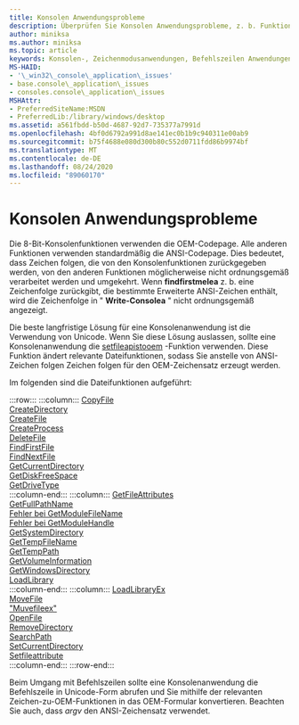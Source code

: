 ```yaml
---
title: Konsolen Anwendungsprobleme
description: Überprüfen Sie Konsolen Anwendungsprobleme, z. b. Funktionen, die Zeichen folgen im OEM-Zeichensatz akzeptieren oder zurückgeben, oder Funktionen, die ANSI-Zeichensatz Zeichenfolgen verwenden
author: miniksa
ms.author: miniksa
ms.topic: article
keywords: Konsolen-, Zeichenmodusanwendungen, Befehlszeilen Anwendungen, Terminalanwendungen, Konsolen-API
MS-HAID:
- '\_win32\_console\_application\_issues'
- base.console\_application\_issues
- consoles.console\_application\_issues
MSHAttr:
- PreferredSiteName:MSDN
- PreferredLib:/library/windows/desktop
ms.assetid: a561fbdd-b50d-4687-92d7-735377a7991d
ms.openlocfilehash: 4bf0d6792a991d8ae141ec0b1b9c940311e00ab9
ms.sourcegitcommit: b75f4688e080d300b80c552d0711fdd86b9974bf
ms.translationtype: MT
ms.contentlocale: de-DE
ms.lasthandoff: 08/24/2020
ms.locfileid: "89060170"
---
```

# <a name="console-application-issues"></a>Konsolen Anwendungsprobleme

Die 8-Bit-Konsolenfunktionen verwenden die OEM-Codepage. Alle anderen Funktionen verwenden standardmäßig die ANSI-Codepage. Dies bedeutet, dass Zeichen folgen, die von den Konsolenfunktionen zurückgegeben werden, von den anderen Funktionen möglicherweise nicht ordnungsgemäß verarbeitet werden und umgekehrt. Wenn **findfirstmelea** z. b. eine Zeichenfolge zurückgibt, die bestimmte Erweiterte ANSI-Zeichen enthält, wird die Zeichenfolge in " **Write-Consolea** " nicht ordnungsgemäß angezeigt.

Die beste langfristige Lösung für eine Konsolenanwendung ist die Verwendung von Unicode. Wenn Sie diese Lösung auslassen, sollte eine Konsolenanwendung die [setfileapistooem](https://msdn.microsoft.com/library/windows/desktop/aa365534) -Funktion verwenden. Diese Funktion ändert relevante Dateifunktionen, sodass Sie anstelle von ANSI-Zeichen folgen Zeichen folgen für den OEM-Zeichensatz erzeugt werden.

Im folgenden sind die Dateifunktionen aufgeführt:

:::row:::
    :::column:::
        [CopyFile](https://msdn.microsoft.com/library/windows/desktop/aa363851)  
        [CreateDirectory](https://msdn.microsoft.com/library/windows/desktop/aa363855)  
        [CreateFile](https://msdn.microsoft.com/library/windows/desktop/aa363858)  
        [CreateProcess](https://msdn.microsoft.com/library/windows/desktop/ms682425)  
        [DeleteFile](https://msdn.microsoft.com/library/windows/desktop/aa363915)  
        [FindFirstFile](https://msdn.microsoft.com/library/windows/desktop/aa364418)  
        [FindNextFile](https://msdn.microsoft.com/library/windows/desktop/aa364428)  
        [GetCurrentDirectory](https://msdn.microsoft.com/library/windows/desktop/aa364934)  
        [GetDiskFreeSpace](https://msdn.microsoft.com/library/windows/desktop/aa364935)  
        [GetDriveType](https://msdn.microsoft.com/library/windows/desktop/aa364939)  
    :::column-end:::
    :::column:::
        [GetFileAttributes](https://msdn.microsoft.com/library/windows/desktop/aa364944)  
        [GetFullPathName](https://msdn.microsoft.com/library/windows/desktop/aa364963)  
        [Fehler bei GetModuleFileName](https://msdn.microsoft.com/library/windows/desktop/ms683197)  
        [Fehler bei GetModuleHandle](https://msdn.microsoft.com/library/windows/desktop/ms683199)  
        [GetSystemDirectory](https://msdn.microsoft.com/library/windows/desktop/ms724373)  
        [GetTempFileName](https://msdn.microsoft.com/library/windows/desktop/aa364991)  
        [GetTempPath](https://msdn.microsoft.com/library/windows/desktop/aa364992)  
        [GetVolumeInformation](https://msdn.microsoft.com/library/windows/desktop/aa364993)  
        [GetWindowsDirectory](https://msdn.microsoft.com/library/windows/desktop/ms724454)  
        [LoadLibrary](https://msdn.microsoft.com/library/windows/desktop/ms684175)  
    :::column-end:::
    :::column:::
        [LoadLibraryEx](https://msdn.microsoft.com/library/windows/desktop/ms684179)  
        [MoveFile](https://msdn.microsoft.com/library/windows/desktop/aa365239)  
        ["Muvefileex"](https://msdn.microsoft.com/library/windows/desktop/aa365240)  
        [OpenFile](https://msdn.microsoft.com/library/windows/desktop/aa365430)  
        [RemoveDirectory](https://msdn.microsoft.com/library/windows/desktop/aa365488)  
        [SearchPath](https://msdn.microsoft.com/library/windows/desktop/aa365527)  
        [SetCurrentDirectory](https://msdn.microsoft.com/library/windows/desktop/aa365530)  
        [Setfileattribute](https://msdn.microsoft.com/library/windows/desktop/aa365535)  
    :::column-end:::
:::row-end:::

Beim Umgang mit Befehlszeilen sollte eine Konsolenanwendung die Befehlszeile in Unicode-Form abrufen und Sie mithilfe der relevanten Zeichen-zu-OEM-Funktionen in das OEM-Formular konvertieren. Beachten Sie auch, dass *argv* den ANSI-Zeichensatz verwendet.
